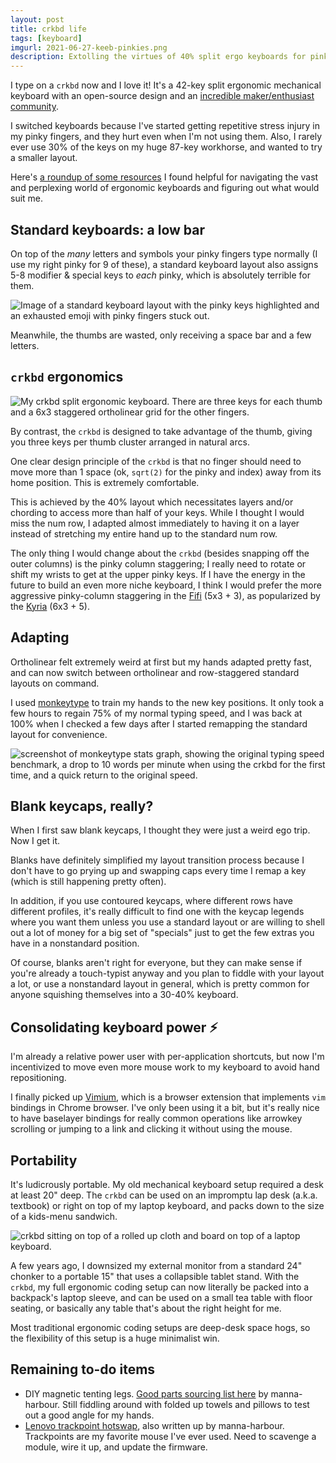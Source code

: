 ```yaml
---
layout: post
title: crkbd life
tags: [keyboard]
imgurl: 2021-06-27-keeb-pinkies.png
description: Extolling the virtues of 40% split ergo keyboards for pinky pain management.
---
```


I type on a `crkbd` now and I love it! It's a 42-key split ergonomic mechanical keyboard with an open-source design and an [incredible maker/enthusiast community](https://reddit.com/r/crkbd).

I switched keyboards because I've started getting repetitive stress injury in my pinky fingers, and they hurt even when I'm not using them. Also, I rarely ever use 30% of the keys on my huge 87-key workhorse, and wanted to try a smaller layout.

Here's [a roundup of some resources](https://github.com/rfong/computery-resources/blob/main/ERGONOMICS.md) I found helpful for navigating the vast and perplexing world of ergonomic keyboards and figuring out what would suit me.

## Standard keyboards: a low bar

On top of the *many* letters and symbols your pinky fingers type normally (I use my right pinky for 9 of these), a standard keyboard layout also assigns 5-8 modifier & special keys to *each* pinky, which is absolutely terrible for them.

<img alt="Image of a standard keyboard layout with the pinky keys highlighted and an exhausted emoji with pinky fingers stuck out." src="{{site.baseurl}}/assets/images/2021-06-27-keeb-pinkies.png" />

Meanwhile, the thumbs are wasted, only receiving a space bar and a few letters.

## `crkbd` ergonomics

<img alt="My crkbd split ergonomic keyboard. There are three keys for each thumb and a 6x3 staggered ortholinear grid for the other fingers." src="{{site.baseurl}}/assets/images/2021-06-27-crkbd.jpeg" />

By contrast, the `crkbd` is designed to take advantage of the thumb, giving you three keys per thumb cluster arranged in natural arcs.

One clear design principle of the `crkbd` is that no finger should need to move more than 1 space (ok, `sqrt(2)` for the pinky and index) away from its home position. This is extremely comfortable.

This is achieved by the 40% layout which necessitates layers and/or chording to access more than half of your keys. While I thought I would miss the num row, I adapted almost immediately to having it on a layer instead of stretching my entire hand up to the standard num row.

The only thing I would change about the `crkbd` (besides snapping off the outer columns) is the pinky column staggering; I really need to rotate or shift my wrists to get at the upper pinky keys. If I have the energy in the future to build an even more niche keyboard, I think I would prefer the more aggressive pinky-column staggering in the [Fifi](https://github.com/raychengy/fifi_split_keeb) (5x3 + 3), as popularized by the [Kyria](https://blog.splitkb.com/blog/introducing-the-kyria) (6x3 + 5).

## Adapting

Ortholinear felt extremely weird at first but my hands adapted pretty fast, and can now switch between ortholinear and row-staggered standard layouts on command.

I used [monkeytype](https://monkeytype.com) to train my hands to the new key positions. It only took a few hours to regain 75% of my normal typing speed, and I was back at 100% when I checked a few days after I started remapping the standard layout for convenience.

<img alt="screenshot of monkeytype stats graph, showing the original typing speed benchmark, a drop to 10 words per minute when using the crkbd for the first time, and a quick return to the original speed." src="{{site.baseurl}}/assets/images/2021-06-27-monkeytype.jpeg" />

## Blank keycaps, really?

When I first saw blank keycaps, I thought they were just a weird ego trip. Now I get it.

Blanks have definitely simplified my layout transition process because I don't have to go prying up and swapping caps every time I remap a key (which is still happening pretty often).

In addition, if you use contoured keycaps, where different rows have different profiles, it's really difficult to find one with the keycap legends where you want them unless you use a standard layout or are willing to shell out a lot of money for a big set of "specials" just to get the few extras you have in a nonstandard position.

Of course, blanks aren't right for everyone, but they can make sense if you're already a touch-typist anyway and you plan to fiddle with your layout a lot, or use a nonstandard layout in general, which is pretty common for anyone squishing themselves into a 30-40% keyboard.

## Consolidating keyboard power ⚡

I'm already a relative power user with per-application shortcuts, but now I'm incentivized to move even more mouse work to my keyboard to avoid hand repositioning.

I finally picked up [Vimium](https://vimium.github.io/), which is a browser extension that implements `vim` bindings in Chrome browser. I've only been using it a bit, but it's really nice to have baselayer bindings for really common operations like arrowkey scrolling or jumping to a link and clicking it without using the mouse.

## Portability

It's ludicrously portable. My old mechanical keyboard setup required a desk at least 20" deep. The `crkbd` can be used on an impromptu lap desk (a.k.a. textbook) or right on top of my laptop keyboard, and packs down to the size of a kids-menu sandwich.

<img alt="crkbd sitting on top of a rolled up cloth and board on top of a laptop keyboard." src="{{site.baseurl}}/assets/images/2021-06-27-crkbd-on-laptop.jpg" />

A few years ago, I downsized my external monitor from a standard 24" chonker to a portable 15" that uses a collapsible tablet stand. With the `crkbd`, my full ergonomic coding setup can now literally be packed into a backpack's laptop sleeve, and can be used on a small tea table with floor seating, or basically any table that's about the right height for me.

Most traditional ergonomic coding setups are deep-desk space hogs, so the flexibility of this setup is a huge minimalist win.

## Remaining to-do items

- DIY magnetic tenting legs. [Good parts sourcing list here](https://www.reddit.com/r/MechanicalKeyboards/comments/ebf228/diy_magnetic_tent_legs/) by manna-harbour. Still fiddling around with folded up towels and pillows to test out a good angle for my hands.
- [Lenovo trackpoint hotswap](https://github.com/manna-harbour/crkbd/tree/master/trackpoint), also written up by manna-harbour. Trackpoints are my favorite mouse I've ever used. Need to scavenge a module, wire it up, and update the firmware.
